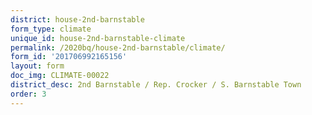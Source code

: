 ```yaml
---
district: house-2nd-barnstable
form_type: climate
unique_id: house-2nd-barnstable-climate
permalink: /2020bq/house-2nd-barnstable/climate/
form_id: '201706992165156'
layout: form
doc_img: CLIMATE-00022
district_desc: 2nd Barnstable / Rep. Crocker / S. Barnstable Town
order: 3
---
```

